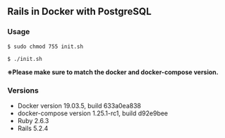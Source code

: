 ## Rails in Docker with PostgreSQL

### Usage

```
$ sudo chmod 755 init.sh

$ ./init.sh
```

**※Please make sure to match the docker and docker-compose version.**

### Versions

* Docker version 19.03.5, build 633a0ea838
* docker-compose version 1.25.1-rc1, build d92e9bee
* Ruby 2.6.3
* Rails 5.2.4
